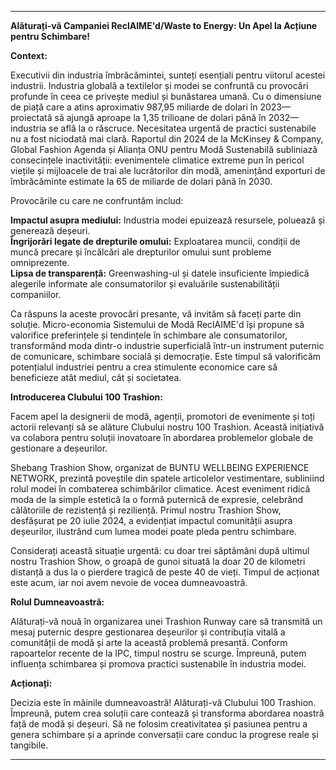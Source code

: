 ---

**Alăturați-vă Campaniei ReclAIME'd/Waste to Energy: Un Apel la Acțiune pentru Schimbare!**

**Context:**

Executivii din industria îmbrăcămintei, sunteți esențiali pentru viitorul acestei industrii. Industria globală a textilelor și modei se confruntă cu provocări profunde în ceea ce privește mediul și bunăstarea umană. Cu o dimensiune de piață care a atins aproximativ 987,95 miliarde de dolari în 2023—proiectată să ajungă aproape la 1,35 trilioane de dolari până în 2032—industria se află la o răscruce. Necesitatea urgentă de practici sustenabile nu a fost niciodată mai clară. Raportul din 2024 de la McKinsey & Company, Global Fashion Agenda și Alianța ONU pentru Modă Sustenabilă subliniază consecințele inactivității: evenimentele climatice extreme pun în pericol viețile și mijloacele de trai ale lucrătorilor din modă, amenințând exporturi de îmbrăcăminte estimate la 65 de miliarde de dolari până în 2030.

Provocările cu care ne confruntăm includ:

**Impactul asupra mediului:** Industria modei epuizează resursele, poluează și generează deșeuri.  
**Îngrijorări legate de drepturile omului:** Exploatarea muncii, condiții de muncă precare și încălcări ale drepturilor omului sunt probleme omniprezente.  
**Lipsa de transparență:** Greenwashing-ul și datele insuficiente împiedică alegerile informate ale consumatorilor și evaluările sustenabilității companiilor.  

Ca răspuns la aceste provocări presante, vă invităm să faceți parte din soluție. Micro-economia Sistemului de Modă ReclAIME'd își propune să valorifice preferințele și tendințele în schimbare ale consumatorilor, transformând moda dintr-o industrie superficială într-un instrument puternic de comunicare, schimbare socială și democrație. Este timpul să valorificăm potențialul industriei pentru a crea stimulente economice care să beneficieze atât mediul, cât și societatea.

**Introducerea Clubului 100 Trashion:**

Facem apel la designerii de modă, agenții, promotori de evenimente și toți actorii relevanți să se alăture Clubului nostru 100 Trashion. Această inițiativă va colabora pentru soluții inovatoare în abordarea problemelor globale de gestionare a deșeurilor.

Shebang Trashion Show, organizat de BUNTU WELLBEING EXPERIENCE NETWORK, prezintă poveștile din spatele articolelor vestimentare, subliniind rolul modei în combaterea schimbărilor climatice. Acest eveniment ridică moda de la simple estetică la o formă puternică de expresie, celebrând călătoriile de rezistență și reziliență. Primul nostru Trashion Show, desfășurat pe 20 iulie 2024, a evidențiat impactul comunității asupra deșeurilor, ilustrând cum lumea modei poate pleda pentru schimbare.

Considerați această situație urgentă: cu doar trei săptămâni după ultimul nostru Trashion Show, o groapă de gunoi situată la doar 20 de kilometri distanță a dus la o pierdere tragică de peste 40 de vieți. Timpul de acționat este acum, iar noi avem nevoie de vocea dumneavoastră.

**Rolul Dumneavoastră:**

Alăturați-vă nouă în organizarea unei Trashion Runway care să transmită un mesaj puternic despre gestionarea deșeurilor și contribuția vitală a comunității de modă și arte la această problemă presantă. Conform rapoartelor recente de la IPC, timpul nostru se scurge. Împreună, putem influența schimbarea și promova practici sustenabile în industria modei.

**Acționați:**

Decizia este în mâinile dumneavoastră! Alăturați-vă Clubului 100 Trashion. Împreună, putem crea soluții care contează și transforma abordarea noastră față de modă și deșeuri. Să ne folosim creativitatea și pasiunea pentru a genera schimbare și a aprinde conversații care conduc la progrese reale și tangibile.

---